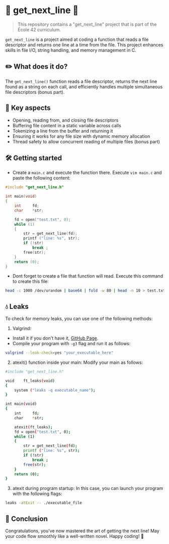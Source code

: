 # 📖 get_next_line 📖

> This repository contains a "get_next_line" project that is part of the École 42 curriculum.

`get_next_line` is a project aimed at coding a function that reads a file descriptor and returns one line at a time from the file. This project enhances skills in file I/O, string handling, and memory management in C.

## ✏️ What does it do?

The `get_next_line()` function reads a file descriptor, returns the next line found as a string on each call, and efficiently handles multiple simultaneous file descriptors (bonus part).

## 🎯 Key aspects

- Opening, reading from, and closing file descriptors
- Buffering file content in a static variable across calls
- Tokenizing a line from the buffer and returning it
- Ensuring it works for any file size with dynamic memory allocation
- Thread safety to allow concurrent reading of multiple files (bonus part)


## 🛠 Getting started

- Create a `main.c` and execute the function there. Execute `vim main.c` and paste the following content:
```c
#include "get_next_line.h"

int	main(void)
{
	int		fd;
	char	*str;

	fd = open("test.txt", 0);
    while (1)
    {
        str = get_next_line(fd);
        printf ("line: %s", str);
        if (!str)
            break ;
        free(str);
    }
	return (0);
}
```
- Dont forget to create a file that function will read. Execute this command to create this file:
```bash
head -c 1000 /dev/urandom | base64 | fold -w 80 | head -n 10 > test.txt
```
## 💧 Leaks
To check for memory leaks, you can use one of the following methods:
1. Valgrind:
- Install it if you don't have it, [GitHub Page](https://github.com/LouisBrunner/valgrind-macos).
- Compile your program with `-g3` flag and run it as follows:
```bash
valgrind --leak-check=yes "your_executable_here"
```
2. atexit() function inside your main:
Modify your main as follows:
```bash
#include "get_next_line.h"

void	ft_leaks(void)
{
	system ("leaks -q executable_name");
}

int	main(void)
{
	int		fd;
	char	*str;

    atexit(ft_leaks);
	fd = open("test.txt", 0);
    while (1)
    {
        str = get_next_line(fd);
        printf ("line: %s", str);
        if (!str)
            break ;
        free(str);
    }
	return (0);
}
```
3. atexit during program startup:
In this case, you can launch your program with the following flags:
```bash
leaks -atExit -- ./executable_file
```

## 🚀 Conclusion

Congratulations, you've now mastered the art of getting the next line! May your code flow smoothly like a well-written novel. Happy coding! 🚀

